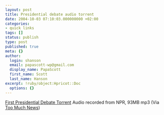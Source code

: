 ```yaml
---
layout: post
title: Presidential debate audio torrent
date: 2004-10-03 07:10:03.000000000 +02:00
categories:
- quick links
tags: []
status: publish
type: post
published: true
meta: {}
author:
  login: shanson
  email: papascott-wp@gmail.com
  display_name: PapaScott
  first_name: Scott
  last_name: Hanson
excerpt: !ruby/object:Hpricot::Doc
  options: {}
---
```

<p><a href="http://www.torrentocracy.com/blog/archives/2004/10/first_president.shtml" title="torrentocracy - blog - First Presidential Debate Torrent">First Presidential Debate Torrent</a> Audio recorded from NPR, 93MB mp3 (Via <a href="http://www.newsisfree.com/blog/archives/001287.html" title="Too Much News: Presidential debate audio torrent">Too Much News</a>)</p>
